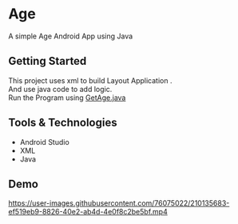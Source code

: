 
# Age
A simple Age Android App using Java




## Getting Started
This project uses xml to build Layout Application .\
And use java code to add logic.\
Run the Program using [GetAge.java](https://github.com/yomnakerir/Android/tree/main/GetAge)
## Tools & Technologies

- Android Studio
- XML
- Java


## Demo


https://user-images.githubusercontent.com/76075022/210135683-ef519eb9-8826-40e2-ab4d-4e0f8c2be5bf.mp4

